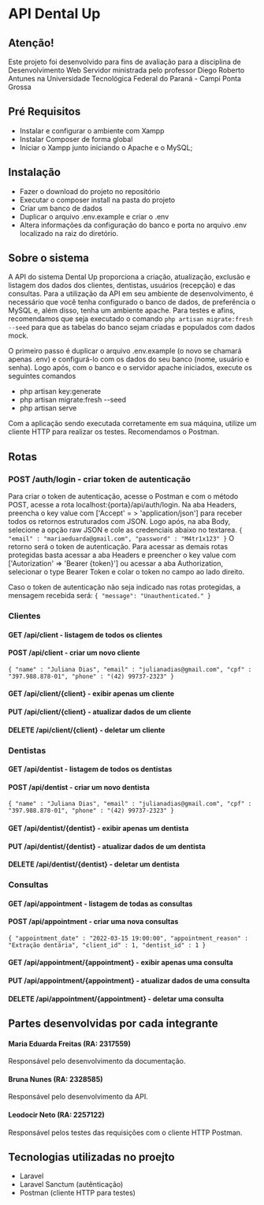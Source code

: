 # API Dental Up

## Atenção!
Este projeto foi desenvolvido para fins de avaliação para a disciplina de Desenvolvimento Web Servidor
ministrada pelo professor Diego Roberto Antunes na Universidade Tecnológica Federal do Paraná - Campi Ponta Grossa

## Pré Requisitos
- Instalar e configurar o ambiente com Xampp
- Instalar Composer de forma global
- Iniciar o Xampp junto iniciando o Apache e o MySQL;

## Instalação
- Fazer o download do projeto no repositório
- Executar o composer install na pasta do projeto
- Criar um banco de dados
- Duplicar o arquivo .env.example e criar o .env
- Altera informações da configuração do banco e porta no arquivo .env localizado na raiz do diretório.

## Sobre o sistema
A API do sistema Dental Up proporciona a criação, atualização, exclusão e listagem dos dados dos clientes, dentistas, usuários (recepção) e das consultas. Para a utilização da API em seu ambiente de desenvolvimento, é necessário que você tenha configurado o banco de dados, de preferência o MySQL e, além disso, tenha um ambiente apache. 
Para testes e afins, recomendamos que seja executado o comando ``php artisan migrate:fresh --seed`` para que as tabelas do banco sejam criadas e populados com dados mock.

O primeiro passo é duplicar o arquivo .env.example (o novo se chamará apenas .env) e configurá-lo com os dados do seu banco (nome, usuário e senha). Logo após, com o banco e o servidor apache iniciados, execute os seguintes comandos
- php artisan key:generate
- php artisan migrate:fresh --seed
- php artisan serve

Com a aplicação sendo executada corretamente em sua máquina, utilize um cliente HTTP para realizar os testes. Recomendamos o Postman.


## Rotas

### POST /auth/login - criar token de autenticação
Para criar o token de autenticação, acesse o Postman e com o método POST, acesse a rota localhost:{porta}/api/auth/login. Na aba Headers, preencha o key value com ['Accept' = > 'application/json'] para receber todos os retornos estruturados com JSON.
Logo após, na aba Body, selecione a opção raw JSON e cole as credenciais abaixo no textarea.
``{
    "email" : "mariaeduarda@gmail.com",
    "password" : "M4tr1x123"
}``
O retorno será o token de autenticação. Para acessar as demais rotas protegidas basta acessar a aba Headers e preencher o key value com ['Autorization' => 'Bearer {token}'] ou acessar a aba Authorization, selecionar o type Bearer Token e colar o token no campo ao lado direito.

Caso o token de autenticação não seja indicado nas rotas protegidas, a mensagem recebida será:
``{
    "message": "Unauthenticated."
}``

### Clientes
#### GET /api/client - listagem de todos os clientes

#### POST /api/client - criar um novo cliente
``{
    "name" : "Juliana Dias",
    "email" : "julianadias@gmail.com",
    "cpf" : "397.988.878-01",
    "phone" : "(42) 99737-2323"
}``

#### GET /api/client/{client} - exibir apenas um cliente

#### PUT /api/client/{client} - atualizar dados de um cliente

#### DELETE /api/client/{client} - deletar um cliente

### Dentistas
#### GET /api/dentist - listagem de todos os dentistas

#### POST /api/dentist - criar um novo dentista
``{
    "name" : "Juliana Dias",
    "email" : "julianadias@gmail.com",
    "cpf" : "397.988.878-01",
    "phone" : "(42) 99737-2323"
}``

#### GET /api/dentist/{dentist} - exibir apenas um dentista

#### PUT /api/dentist/{dentist} - atualizar dados de um dentista

#### DELETE /api/dentist/{dentist} - deletar um dentista

### Consultas
#### GET /api/appointment - listagem de todas as consultas

#### POST /api/appointment - criar uma nova consultas
``{
    "appointment_date" : "2022-03-15 19:00:00",
    "appointment_reason" : "Extração dentária",
    "client_id" : 1,
    "dentist_id" : 1
}``

#### GET /api/appointment/{appointment} - exibir apenas uma consulta

#### PUT /api/appointment/{appointment} - atualizar dados de uma consulta

#### DELETE /api/appointment/{appointment} - deletar uma consulta

## Partes desenvolvidas por cada integrante

#### Maria Eduarda Freitas (RA: 2317559)
Responsável pelo desenvolvimento da documentação.

#### Bruna Nunes (RA: 2328585) 
Responsável pelo desenvolvimento da API.

#### Leodocir Neto (RA: 2257122)
Responsável pelos testes das requisições com o cliente HTTP Postman.

## Tecnologias utilizadas no proejto
- Laravel
- Laravel Sanctum (autênticação)
- Postman (cliente HTTP para testes)